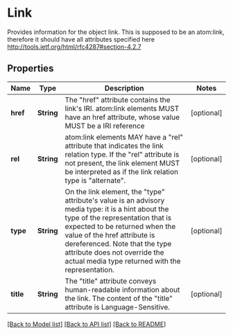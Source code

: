﻿
# Link
Provides information for the object link.
This is supposed to be an atom:link, therefore it should have all attributes specified here http://tools.ietf.org/html/rfc4287#section-4.2.7

## Properties
Name | Type | Description | Notes
------------ | ------------- | ------------- | -------------
**href** | **String** | The "href" attribute contains the link's IRI. atom:link elements MUST have an href attribute, whose value MUST be a IRI reference | [optional]
**rel** | **String** | atom:link elements MAY have a "rel" attribute that indicates the link relation type. If the "rel" attribute is not present, the link element MUST be interpreted as if the link relation type is "alternate". | [optional]
**type** | **String** | On the link element, the "type" attribute's value is an advisory media type: it is a hint about the type of the representation that is expected to be returned when the value of the href attribute is dereferenced. Note that the type attribute does not override the actual media type returned with the representation. | [optional]
**title** | **String** | The "title" attribute conveys human-readable information about the link. The content of the "title" attribute is Language-Sensitive. | [optional]


[[Back to Model list]](../../README.md#documentation-for-models) [[Back to API list]](../../README.md#documentation-for-api-endpoints) [[Back to README]](../../README.md)


